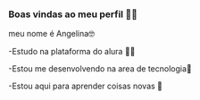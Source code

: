 ### Boas vindas ao meu perfil 🦇🦇
meu nome é Angelina🤓

-Estudo na plataforma do alura 🥳🥳

-Estou me desenvolvendo na area de tecnologia🤖

-Estou aqui para aprender coisas novas 🙉 

  
